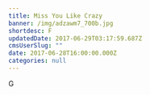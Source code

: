 ```yaml
---
title: Miss You Like Crazy
banner: /img/adzawm7_700b.jpg
shortdesc: F
updatedDate: 2017-06-29T03:17:59.687Z
cmsUserSlug: ""
date: 2017-06-28T16:00:00.000Z
categories: null
---
```


G